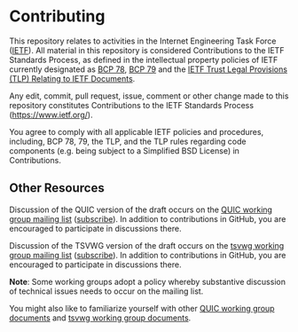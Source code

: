 # Contributing

This repository relates to activities in the Internet Engineering Task Force
([IETF](https://www.ietf.org/)). All material in this repository is considered
Contributions to the IETF Standards Process, as defined in the intellectual
property policies of IETF currently designated as
[BCP 78](https://www.rfc-editor.org/info/bcp78),
[BCP 79](https://www.rfc-editor.org/info/bcp79) and the
[IETF Trust Legal Provisions (TLP) Relating to IETF Documents](http://trustee.ietf.org/trust-legal-provisions.html).

Any edit, commit, pull request, issue, comment or other change made to this
repository constitutes Contributions to the IETF Standards Process
(https://www.ietf.org/).

You agree to comply with all applicable IETF policies and procedures, including,
BCP 78, 79, the TLP, and the TLP rules regarding code components (e.g. being
subject to a Simplified BSD License) in Contributions.


## Other Resources

Discussion of the QUIC version of the draft occurs on the
[QUIC working group mailing list](https://mailarchive.ietf.org/arch/browse/quic/)
([subscribe](https://www.ietf.org/mailman/listinfo/quic)).  In addition to
contributions in GitHub, you are encouraged to participate in discussions there.

Discussion of the TSVWG version of the draft occurs on the
[tsvwg working group mailing list](https://mailarchive.ietf.org/arch/browse/tsvwg/)
([subscribe](https://www.ietf.org/mailman/listinfo/tsvwg)).  In addition to
contributions in GitHub, you are encouraged to participate in discussions there.

**Note**: Some working groups adopt a policy whereby substantive discussion of
technical issues needs to occur on the mailing list.

You might also like to familiarize yourself with other
[QUIC working group documents](https://datatracker.ietf.org/wg/quic/documents/) and
[tsvwg working group documents](https://datatracker.ietf.org/wg/tsvwg/documents/).

